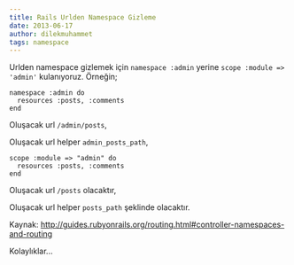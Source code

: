 ```yaml
---
title: Rails Urlden Namespace Gizleme
date: 2013-06-17
author: dilekmuhammet
tags: namespace
---
```


Urlden namespace gizlemek için `namespace :admin` yerine `scope :module => 'admin'` kulanıyoruz. Örneğin;

    namespace :admin do
      resources :posts, :comments
    end


Oluşacak url `/admin/posts`,

Oluşacak url helper `admin_posts_path`,

    scope :module => "admin" do
      resources :posts, :comments
    end


Oluşacak url `/posts` olacaktır,

Oluşacak url helper `posts_path` şeklinde olacaktır.

Kaynak: http://guides.rubyonrails.org/routing.html#controller-namespaces-and-routing

Kolaylıklar...